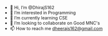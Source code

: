- 👋 Hi, I’m @DhirajS162
- 👀 I’m interested in Programming
- 🌱 I’m currently learning CSE
- 💞️ I’m looking to collaborate on Good MNC's
- 📫 How to reach me dheerajs162@gmail.com

<!---
DhirajS162/DhirajS162 is a ✨ special ✨ repository because its `README.md` (this file) appears on your GitHub profile.
You can click the Preview link to take a look at your changes.
--->
